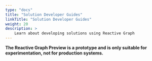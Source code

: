 ```yaml
---
type: "docs"
title: "Solution Developer Guides"
linkTitle: "Solution Developer Guides"
weight: 20
description: >
    Learn about developing solutions using Reactive Graph
---
```


**The Reactive Graph Preview is a prototype and is only suitable for experimentation, not for production systems.**
